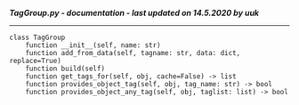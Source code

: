 ***TagGroup.py - documentation - last updated on 14.5.2020 by uuk***
___

    class TagGroup
        function __init__(self, name: str)
        function add_from_data(self, tagname: str, data: dict, replace=True)
        function build(self)
        function get_tags_for(self, obj, cache=False) -> list
        function provides_object_tag(self, obj, tag_name: str) -> bool
        function provides_object_any_tag(self, obj, taglist: list) -> bool